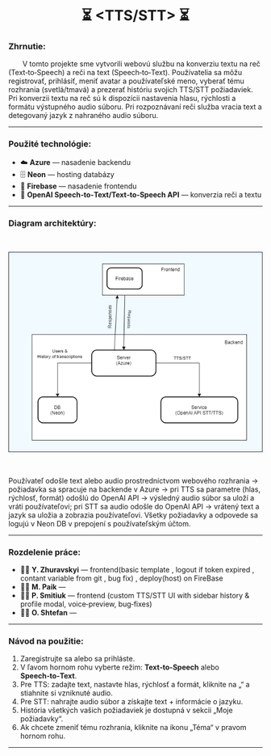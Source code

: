 <h1 align="center">⏳ &lt;TTS/STT&gt; ⏳</h1>

<h3>Zhrnutie:</h3>

&emsp;&emsp;V tomto projekte sme vytvorili webovú službu na konverziu textu na reč (Text‑to‑Speech) a reči na text (Speech‑to‑Text). Používatelia sa môžu registrovať, prihlásiť, meniť avatar a používateľské meno, vyberať tému rozhrania (svetlá/tmavá) a prezerať históriu svojich TTS/STT požiadaviek. Pri konverzii textu na reč sú k dispozícii nastavenia hlasu, rýchlosti a formátu výstupného audio súboru. Pri rozpoznávaní reči služba vracia text a detegovaný jazyk z nahraného audio súboru.

<hr>

<h3>Použité technológie:</h3>

- ☁️ **Azure** — nasadenie backendu  
- 🗄️ **Neon** — hosting databázy  
- 🚀 **Firebase** — nasadenie frontendu  
- 🤖 **OpenAI Speech‑to‑Text/Text‑to‑Speech API** — konverzia reči a textu  

<hr>

<h3>Diagram architektúry:</h3>

<br>

![Architecture Diagram](diagram2.png)

<br>

Používateľ odošle text alebo audio prostredníctvom webového rozhrania → požiadavka sa spracuje na backende v Azure → pri TTS sa parametre (hlas, rýchlosť, formát) odošlú do OpenAI API → výsledný audio súbor sa uloží a vráti používateľovi; pri STT sa audio odošle do OpenAI API → vrátený text a jazyk sa uložia a zobrazia používateľovi. Všetky požiadavky a odpovede sa logujú v Neon DB v prepojení s používateľským účtom.

<hr>

<h3>Rozdelenie práce:</h3>

- 🙍‍♂️ **Y. Zhuravskyi** — frontend(basic template , logout if token expired , contant variable from git , bug fix) , deploy(host) on FireBase
- 🙍‍♀️ **M. Paik** —   
- 🙍‍♂️ **P. Smitiuk** —   frontend (custom TTS/STT UI with sidebar history & profile modal, voice‑preview, bug‑fixes)
- 🙍‍♂️ **O. Shtefan** —   

<hr>

<h3>Návod na použitie:</h3>

1. Zaregistrujte sa alebo sa prihláste.  
2. V ľavom hornom rohu vyberte režim: **Text‑to‑Speech** alebo **Speech‑to‑Text**.  
3. Pre TTS: zadajte text, nastavte hlas, rýchlosť a formát, kliknite na „“ a stiahnite si vzniknuté audio.  
4. Pre STT: nahrajte audio súbor a získajte text + informácie o jazyku.  
5. História všetkých vašich požiadaviek je dostupná v sekcii „Moje požiadavky“.  
6. Ak chcete zmeniť tému rozhrania, kliknite na ikonu „Téma“ v pravom hornom rohu.  

---
